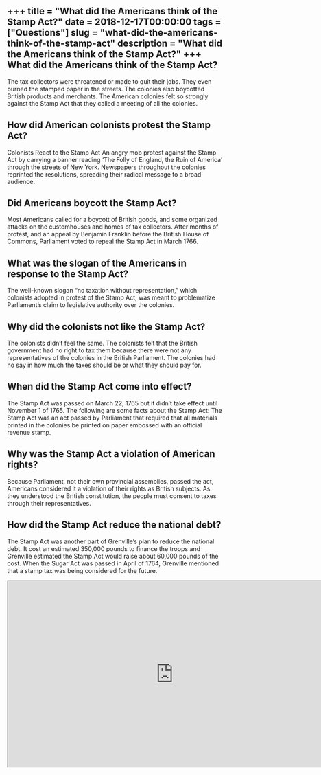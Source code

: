 +++
title = "What did the Americans think of the Stamp Act?"
date = 2018-12-17T00:00:00
tags = ["Questions"]
slug = "what-did-the-americans-think-of-the-stamp-act"
description = "What did the Americans think of the Stamp Act?"
+++
What did the Americans think of the Stamp Act?
----------------------------------------------

The tax collectors were threatened or made to quit their jobs. They even burned the stamped paper in the streets. The colonies also boycotted British products and merchants. The American colonies felt so strongly against the Stamp Act that they called a meeting of all the colonies.

How did American colonists protest the Stamp Act?
-------------------------------------------------

Colonists React to the Stamp Act An angry mob protest against the Stamp Act by carrying a banner reading ‘The Folly of England, the Ruin of America’ through the streets of New York. Newspapers throughout the colonies reprinted the resolutions, spreading their radical message to a broad audience.

Did Americans boycott the Stamp Act?
------------------------------------

Most Americans called for a boycott of British goods, and some organized attacks on the customhouses and homes of tax collectors. After months of protest, and an appeal by Benjamin Franklin before the British House of Commons, Parliament voted to repeal the Stamp Act in March 1766.

What was the slogan of the Americans in response to the Stamp Act?
------------------------------------------------------------------

The well-known slogan “no taxation without representation,” which colonists adopted in protest of the Stamp Act, was meant to problematize Parliament’s claim to legislative authority over the colonies.

Why did the colonists not like the Stamp Act?
---------------------------------------------

The colonists didn’t feel the same. The colonists felt that the British government had no right to tax them because there were not any representatives of the colonies in the British Parliament. The colonies had no say in how much the taxes should be or what they should pay for.

When did the Stamp Act come into effect?
----------------------------------------

The Stamp Act was passed on March 22, 1765 but it didn’t take effect until November 1 of 1765. The following are some facts about the Stamp Act: The Stamp Act was an act passed by Parliament that required that all materials printed in the colonies be printed on paper embossed with an official revenue stamp.

Why was the Stamp Act a violation of American rights?
-----------------------------------------------------

Because Parliament, not their own provincial assemblies, passed the act, Americans considered it a violation of their rights as British subjects. As they understood the British constitution, the people must consent to taxes through their representatives.

How did the Stamp Act reduce the national debt?
-----------------------------------------------

The Stamp Act was another part of Grenville’s plan to reduce the national debt. It cost an estimated 350,000 pounds to finance the troops and Grenville estimated the Stamp Act would raise about 60,000 pounds of the cost. When the Sugar Act was passed in April of 1764, Grenville mentioned that a stamp tax was being considered for the future.

<iframe allow="accelerometer; autoplay; clipboard-write; encrypted-media; gyroscope; picture-in-picture" allowfullscreen="" class="__youtube_prefs__  epyt-is-override  no-lazyload" data-no-lazy="1" data-origheight="433" data-origwidth="770" data-skipgform_ajax_framebjll="" height="433" id="_ytid_13078" loading="lazy" src="https://www.youtube.com/embed/TKsMge2YbMo?enablejsapi=1&autoplay=0&cc_load_policy=0&cc_lang_pref=&iv_load_policy=1&loop=0&modestbranding=0&rel=1&fs=1&playsinline=0&autohide=2&theme=dark&color=red&controls=1&" title="YouTube player" width="770"></iframe>